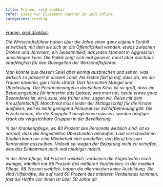 ```yaml
---
title: Frauen, seid dankbar
refer: Essay von Elisabeth Raether in Zeit Online
categories: reading
---
```

[Frauen, seid dankbar](https://www.zeit.de/wirtschaft/2020-05/wirtschaftskrise-frauen-coronavirus-berufe-krankenpflege-altenpflege).

*Die Wirtschaftsführer haben über die Jahre einen ganz eigenen Tonfall entwickelt, mit dem sie sich an die Öffentlichkeit wenden: etwas zwischen Drohen und Jammern, ein Selbstmitleid, das jeden Moment in Aggression umschlagen kann. Die Politik zeigt sich mal genervt, meist aber durchaus empfänglich für den Quengelton der Wirtschaftsführer.*

*Man könnte aus diesem Spiel aber einmal ausbrechen und sehen, was wirklich so passiert in diesem Land. Als Erstes fällt ja auf, dass da, wo die Frauen arbeiten, gar nichts strotzt. Dort herrschen Mangel und Überlastung. Der Personalmangel in deutschen Kitas ist so groß, dass ein Betreuungsplatz für immerhin das Liebste, was man hat, heute etwas ganz Besonderes ist, ein Luxus, wie früher eine, sagen wir, Reise mit dem Kreuzfahrtschiff. Manchmal muss leider der Mittagsschlaf für die Kinder ausfallen, weil es nicht genügend Personal zur Schlafbetreuung gibt. Die Erzieherinnen, die die Knappheit ausgleichen müssen, werden häufiger krank als vergleichbare Gruppen in der Bevölkerung.*

*In der Krankenpflege, wo 80 Prozent des Personals weiblich sind, ist es normal, dass die Angestellten Überstunden anhäufen. Laut verschiedenen Studien kann nur eine Minderheit sich vorstellen, den Beruf bis zum Rentenalter auszuüben. Vollzeit sei wegen der Belastung nicht zu schaffen, was das Einkommen noch mal niedriger macht.*

*In der Altenpflege, 84 Prozent weiblich, verdienen die Angestellten noch weniger, nämlich nur 85 Prozent des mittleren Verdienstes. In der mobilen Pflege, 88 Prozent weiblich, haben die allermeisten keine Ausbildung. Sie sind Hilfskräfte, die auf rund 60 Prozent des mittleren Verdienstes kommen, fast die Hälfte von ihnen ist über 50 Jahre alt.*